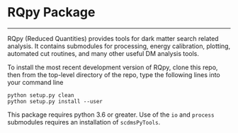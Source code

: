 # RQpy Package
-------

RQpy (Reduced Quantities) provides tools for dark matter search related analysis. It contains submodules for processing, energy calibration, plotting, automated cut routines, and many other useful DM analysis tools.

To install the most recent development version of RQpy, clone this repo, then from the top-level directory of the repo, type the following lines into your command line

`python setup.py clean`  
`python setup.py install --user`

This package requires python 3.6 or greater. Use of the `io` and `process` submodules requires an installation of `scdmsPyTools`.
